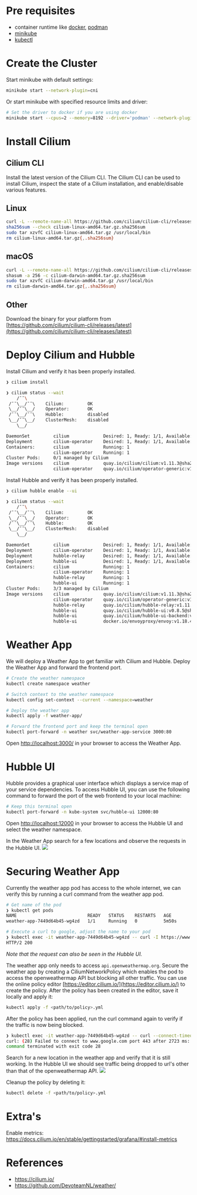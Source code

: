 # Pre requisites
- container runtime like [docker](https://docs.docker.com/get-docker/), [podman](https://podman.io/getting-started/installation)
- [minikube](https://minikube.sigs.k8s.io/docs/start/)
- [kubectl](https://kubernetes.io/docs/tasks/tools/#kubectl)

# Create the Cluster
Start minikube with default settings:
```bash
minikube start --network-plugin=cni
```

Or start minikube with specified resource limits and driver:
```bash
# Set the driver to docker if you are using docker
minikube start --cpus=2 --memory=8192 --driver='podman' --network-plugin=cni
```

# Install Cilium
## Cilium CLI
Install the latest version of the Cilium CLI. The Cilium CLI can be used to install Cilium, inspect the state of a Cilium installation, and enable/disable various features.

## Linux
```bash
curl -L --remote-name-all https://github.com/cilium/cilium-cli/releases/latest/download/cilium-linux-amd64.tar.gz{,.sha256sum}
sha256sum --check cilium-linux-amd64.tar.gz.sha256sum
sudo tar xzvfC cilium-linux-amd64.tar.gz /usr/local/bin
rm cilium-linux-amd64.tar.gz{,.sha256sum}
```
## macOS
```bash
curl -L --remote-name-all https://github.com/cilium/cilium-cli/releases/latest/download/cilium-darwin-amd64.tar.gz{,.sha256sum}
shasum -a 256 -c cilium-darwin-amd64.tar.gz.sha256sum
sudo tar xzvfC cilium-darwin-amd64.tar.gz /usr/local/bin
rm cilium-darwin-amd64.tar.gz{,.sha256sum}
```
## Other
Download the binary for your platform from [https://github.com/cilium/cilium-cli/releases/latest](https://github.com/cilium/cilium-cli/releases/latest)

# Deploy Cilium and Hubble
Install Cilium and verify it has been properly installed.
```bash
❯ cilium install

❯ cilium status --wait
    /¯¯\
 /¯¯\__/¯¯\    Cilium:         OK
 \__/¯¯\__/    Operator:       OK
 /¯¯\__/¯¯\    Hubble:         disabled
 \__/¯¯\__/    ClusterMesh:    disabled
    \__/

DaemonSet         cilium             Desired: 1, Ready: 1/1, Available: 1/1
Deployment        cilium-operator    Desired: 1, Ready: 1/1, Available: 1/1
Containers:       cilium             Running: 1
                  cilium-operator    Running: 1
Cluster Pods:     0/1 managed by Cilium
Image versions    cilium             quay.io/cilium/cilium:v1.11.3@sha256:cb6aac121e348abd61a692c435a90a6e2ad3f25baa9915346be7b333de8a767f: 1
                  cilium-operator    quay.io/cilium/operator-generic:v1.11.3@sha256:5b81db7a32cb7e2d00bb3cf332277ec2b3be239d9e94a8d979915f4e6648c787: 1
```

Install Hubble and verify it has been properly installed.
```bash
❯ cilium hubble enable --ui

❯ cilium status --wait
    /¯¯\
 /¯¯\__/¯¯\    Cilium:         OK
 \__/¯¯\__/    Operator:       OK
 /¯¯\__/¯¯\    Hubble:         OK
 \__/¯¯\__/    ClusterMesh:    disabled
    \__/

DaemonSet         cilium             Desired: 1, Ready: 1/1, Available: 1/1
Deployment        cilium-operator    Desired: 1, Ready: 1/1, Available: 1/1
Deployment        hubble-relay       Desired: 1, Ready: 1/1, Available: 1/1
Deployment        hubble-ui          Desired: 1, Ready: 1/1, Available: 1/1
Containers:       cilium             Running: 1
                  cilium-operator    Running: 1
                  hubble-relay       Running: 1
                  hubble-ui          Running: 1
Cluster Pods:     3/3 managed by Cilium
Image versions    cilium             quay.io/cilium/cilium:v1.11.3@sha256:cb6aac121e348abd61a692c435a90a6e2ad3f25baa9915346be7b333de8a767f: 1
                  cilium-operator    quay.io/cilium/operator-generic:v1.11.3@sha256:5b81db7a32cb7e2d00bb3cf332277ec2b3be239d9e94a8d979915f4e6648c787: 1
                  hubble-relay       quay.io/cilium/hubble-relay:v1.11.3@sha256:7256ec111259a79b4f0e0f80ba4256ea23bd472e1fc3f0865975c2ed113ccb97: 1
                  hubble-ui          quay.io/cilium/hubble-ui:v0.8.5@sha256:4eaca1ec1741043cfba6066a165b3bf251590cf4ac66371c4f63fbed2224ebb4: 1
                  hubble-ui          quay.io/cilium/hubble-ui-backend:v0.8.5@sha256:2bce50cf6c32719d072706f7ceccad654bfa907b2745a496da99610776fe31ed: 1
                  hubble-ui          docker.io/envoyproxy/envoy:v1.18.4@sha256:e5c2bb2870d0e59ce917a5100311813b4ede96ce4eb0c6bfa879e3fbe3e83935: 1
```

# Weather App
We will deploy a Weather App to get familiar with Cilium and Hubble. Deploy the Weather App and forward the frontend port.

```bash
# Create the weather namespace
kubectl create namespace weather

# Switch context to the weather namespace
kubectl config set-context --current --namespace=weather

# Deploy the weather app
kubectl apply -f weather-app/

# Forward the frontend port and keep the terminal open
kubectl port-forward -n weather svc/weather-app-service 3000:80
```

Open [http://localhost:3000/](http://localhost:3000/) in your browser to access the Weather App.

# Hubble UI
Hubble provides a graphical user interface which displays a service map of your service dependencies. To access Hubble UI, you can use the following command to forward the port of the web frontend to your local machine:
```bash
# Keep this terminal open
kubectl port-forward -n kube-system svc/hubble-ui 12000:80
```

Open [http://localhost:12000](http://localhost:12000) in your browser to access the Hubble UI and select the weather namespace.

In the Weather App search for a few locations and observe the requests in the Hubble UI.
![](./images/ui.gif)

# Securing Weather App
Currently the weather app pod has access to the whole internet, we can verify this by running a curl command from the weather app pod.
```bash
# Get name of the pod
❯ kubectl get pods
NAME                           READY   STATUS    RESTARTS   AGE
weather-app-7449d64b45-wg4zd   1/1     Running   0          5m50s

# Execute a curl to google, adjust the name to your pod
❯ kubectl exec -it weather-app-7449d64b45-wg4zd -- curl -I https://www.google.com
HTTP/2 200
```

*Note that the request can also be seen in the Hubble UI.*

The weather app only needs to access `api.openweathermap.org`. Secure the weather app by creating a CiliumNetworkPolicy which enables the pod to access the openweathermap API but blocking all other traffic. You can use the online policy editor [https://editor.cilium.io/](https://editor.cilium.io/) to create the policy. After the policy has been created in the editor, save it locally and apply it:
```bash
kubectl apply -f <path/to/policy>.yml
```


After the policy has been applied, run the curl command again to verify if the traffic is now being blocked.
```bash
❯ kubectl exec -it weather-app-7449d64b45-wg4zd -- curl --connect-timeout 5 -I https://www.google.com
curl: (28) Failed to connect to www.google.com port 443 after 2723 ms: Operation timed out
command terminated with exit code 28
```

Search for a new location in the weather app and verify that it is still working. In the Hubble UI we should see traffic being dropped to url's other than that of the openweathermap API.
![](./images/hubble.png)

Cleanup the policy by deleting it:
```bash
kubectl delete -f <path/to/policy>.yml
```

# Extra's
Enable metrics: https://docs.cilium.io/en/stable/gettingstarted/grafana/#install-metrics

# References
- https://cilium.io/
- https://github.com/DevoteamNL/weather/